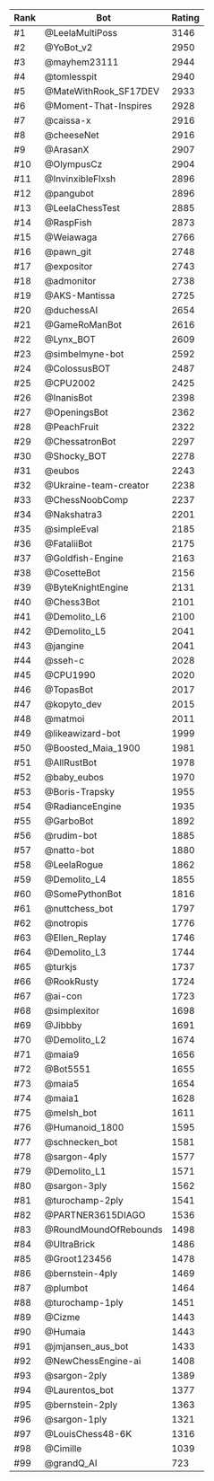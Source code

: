Rank|Bot|Rating
---|---|---
#1|@LeelaMultiPoss|3146
#2|@YoBot_v2|2950
#3|@mayhem23111|2944
#4|@tomlesspit|2940
#5|@MateWithRook_SF17DEV|2933
#6|@Moment-That-Inspires|2928
#7|@caissa-x|2916
#8|@cheeseNet|2916
#9|@ArasanX|2907
#10|@OlympusCz|2904
#11|@InvinxibleFlxsh|2896
#12|@pangubot|2896
#13|@LeelaChessTest|2885
#14|@RaspFish|2873
#15|@Weiawaga|2766
#16|@pawn_git|2748
#17|@expositor|2743
#18|@admonitor|2738
#19|@AKS-Mantissa|2725
#20|@duchessAI|2654
#21|@GameRoManBot|2616
#22|@Lynx_BOT|2609
#23|@simbelmyne-bot|2592
#24|@ColossusBOT|2487
#25|@CPU2002|2425
#26|@InanisBot|2398
#27|@OpeningsBot|2362
#28|@PeachFruit|2322
#29|@ChessatronBot|2297
#30|@Shocky_BOT|2278
#31|@eubos|2243
#32|@Ukraine-team-creator|2238
#33|@ChessNoobComp|2237
#34|@Nakshatra3|2201
#35|@simpleEval|2185
#36|@FataliiBot|2175
#37|@Goldfish-Engine|2163
#38|@CosetteBot|2156
#39|@ByteKnightEngine|2131
#40|@Chess3Bot|2101
#41|@Demolito_L6|2100
#42|@Demolito_L5|2041
#43|@jangine|2041
#44|@sseh-c|2028
#45|@CPU1990|2020
#46|@TopasBot|2017
#47|@kopyto_dev|2015
#48|@matmoi|2011
#49|@likeawizard-bot|1999
#50|@Boosted_Maia_1900|1981
#51|@AllRustBot|1978
#52|@baby_eubos|1970
#53|@Boris-Trapsky|1955
#54|@RadianceEngine|1935
#55|@GarboBot|1892
#56|@rudim-bot|1885
#57|@natto-bot|1880
#58|@LeelaRogue|1862
#59|@Demolito_L4|1855
#60|@SomePythonBot|1816
#61|@nuttchess_bot|1797
#62|@notropis|1776
#63|@Ellen_Replay|1746
#64|@Demolito_L3|1744
#65|@turkjs|1737
#66|@RookRusty|1724
#67|@ai-con|1723
#68|@simplexitor|1698
#69|@Jibbby|1691
#70|@Demolito_L2|1674
#71|@maia9|1656
#72|@Bot5551|1655
#73|@maia5|1654
#74|@maia1|1628
#75|@melsh_bot|1611
#76|@Humanoid_1800|1595
#77|@schnecken_bot|1581
#78|@sargon-4ply|1577
#79|@Demolito_L1|1571
#80|@sargon-3ply|1562
#81|@turochamp-2ply|1541
#82|@PARTNER3615DIAGO|1536
#83|@RoundMoundOfRebounds|1498
#84|@UltraBrick|1486
#85|@Groot123456|1478
#86|@bernstein-4ply|1469
#87|@plumbot|1464
#88|@turochamp-1ply|1451
#89|@Cizme|1443
#90|@Humaia|1443
#91|@jmjansen_aus_bot|1433
#92|@NewChessEngine-ai|1408
#93|@sargon-2ply|1389
#94|@Laurentos_bot|1377
#95|@bernstein-2ply|1363
#96|@sargon-1ply|1321
#97|@LouisChess48-6K|1316
#98|@Cimille|1039
#99|@grandQ_AI|723
